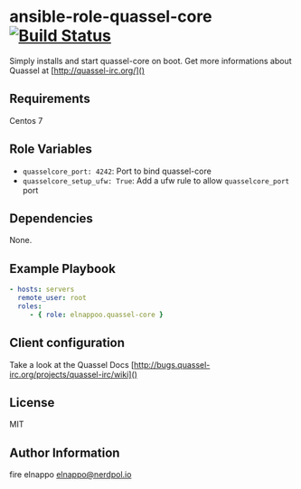 # ansible-role-quassel-core [![Build Status](https://travis-ci.org/elnappo/ansible-role-quassel-core.svg)](https://travis-ci.org/elnappo/ansible-role-quassel-core)

Simply installs and start quassel-core on boot. Get more informations about Quassel at [http://quassel-irc.org/]()

## Requirements

Centos 7

## Role Variables
* `quasselcore_port: 4242`: Port to bind quassel-core
* `quasselcore_setup_ufw: True`: Add a ufw rule to allow `quasselcore_port` port

## Dependencies
None.

## Example Playbook

```yaml
- hosts: servers
  remote_user: root
  roles:
     - { role: elnappoo.quassel-core }
```

## Client configuration
Take a look at the Quassel Docs [http://bugs.quassel-irc.org/projects/quassel-irc/wiki]()

## License

MIT

## Author Information

fire
elnappo <elnappo@nerdpol.io>
